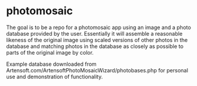 # photomosaic

The goal is to be a repo for a photomosaic app using an image and a photo database provided by the user. Essentially it will assemble a reasonable likeness of the original image using scaled versions of other photos in the database and matching photos in the database as closely as possible to parts of the original image by color. 

Example database downloaded from Artensoft.com/ArtensoftPhotoMosaicWizard/photobases.php for personal use and demonstration of functionality.